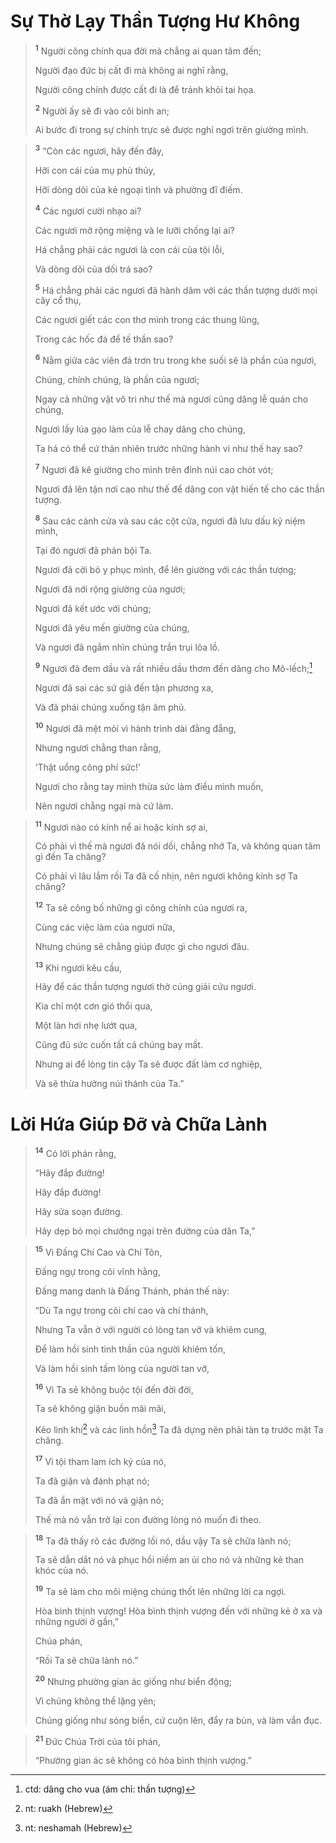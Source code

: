 # Sự Thờ Lạy Thần Tượng Hư Không

> <sup><b>1</b></sup> Người công chính qua đời mà chẳng ai quan tâm đến;
> 
> Người đạo đức bị cất đi mà không ai nghĩ rằng,
> 
> Người công chính được cất đi là để tránh khỏi tai họa.
> 
> <sup><b>2</b></sup> Người ấy sẽ đi vào cõi bình an;
> 
> Ai bước đi trong sự chính trực sẽ được nghỉ ngơi trên giường mình.
>


> <sup><b>3</b></sup> “Còn các ngươi, hãy đến đây,
> 
> Hỡi con cái của mụ phù thủy,
> 
> Hỡi dòng dõi của kẻ ngoại tình và phường đĩ điếm.
> 
> <sup><b>4</b></sup> Các ngươi cười nhạo ai?
> 
> Các ngươi mở rộng miệng và le lưỡi chống lại ai?
> 
> Há chẳng phải các ngươi là con cái của tội lỗi,
> 
> Và dòng dõi của dối trá sao?
> 
> <sup><b>5</b></sup> Há chẳng phải các ngươi đã hành dâm với các thần tượng dưới mọi cây cổ thụ,
> 
> Các ngươi giết các con thơ mình trong các thung lũng,
> 
> Trong các hốc đá để tế thần sao?
> 
> <sup><b>6</b></sup> Nằm giữa các viên đá trơn tru trong khe suối sẽ là phần của ngươi,
> 
> Chúng, chính chúng, là phần của ngươi;
> 
> Ngay cả những vật vô tri như thế mà ngươi cũng dâng lễ quán cho chúng,
> 
> Ngươi lấy lúa gạo làm của lễ chay dâng cho chúng,
> 
> Ta há có thể cứ thản nhiên trước những hành vi như thế hay sao?
> 
> <sup><b>7</b></sup> Ngươi đã kê giường cho mình trên đỉnh núi cao chót vót;
> 
> Ngươi đã lên tận nơi cao như thế để dâng con vật hiến tế cho các thần tượng.
> 
> <sup><b>8</b></sup> Sau các cánh cửa và sau các cột cửa, ngươi đã lưu dấu kỷ niệm mình,
> 
> Tại đó ngươi đã phản bội Ta.
> 
> Ngươi đã cởi bỏ y phục mình, để lên giường với các thần tượng;
> 
> Ngươi đã nới rộng giường của ngươi;
> 
> Ngươi đã kết ước với chúng;
> 
> Ngươi đã yêu mến giường của chúng,
> 
> Và ngươi đã ngắm nhìn chúng trần trụi lõa lồ.
> 
> <sup><b>9</b></sup> Ngươi đã đem dầu và rất nhiều dầu thơm đến dâng cho Mô-lếch;[^1]
> 
> Ngươi đã sai các sứ giả đến tận phương xa,
> 
> Và đã phái chúng xuống tận âm phủ.
> 
> <sup><b>10</b></sup> Ngươi đã mệt mỏi vì hành trình dài đằng đẵng,
> 
> Nhưng ngươi chẳng than rằng,
> 
> ‘Thật uổng công phí sức!’
> 
> Ngươi cho rằng tay mình thừa sức làm điều mình muốn,
> 
> Nên ngươi chẳng ngại mà cứ làm.
>


> <sup><b>11</b></sup> Ngươi nào có kính nể ai hoặc kính sợ ai,
> 
> Có phải vì thế mà ngươi đã nói dối, chẳng nhớ Ta, và không quan tâm gì đến Ta chăng?
> 
> Có phải vì lâu lắm rồi Ta đã cố nhịn, nên ngươi không kính sợ Ta chăng?
> 
> <sup><b>12</b></sup> Ta sẽ công bố những gì công chính của ngươi ra,
> 
> Cùng các việc làm của ngươi nữa,
> 
> Nhưng chúng sẽ chẳng giúp được gì cho ngươi đâu.
> 
> <sup><b>13</b></sup> Khi ngươi kêu cầu,
> 
> Hãy để các thần tượng ngươi thờ cúng giải cứu ngươi.
> 
> Kìa chỉ một cơn gió thổi qua,
> 
> Một làn hơi nhẹ lướt qua,
> 
> Cũng đủ sức cuốn tất cả chúng bay mất.
> 
> Nhưng ai để lòng tin cậy Ta sẽ được đất làm cơ nghiệp,
> 
> Và sẽ thừa hưởng núi thánh của Ta.”
>

# Lời Hứa Giúp Ðỡ và Chữa Lành

> <sup><b>14</b></sup> Có lời phán rằng,
> 
> “Hãy đắp đường!
> 
> Hãy đắp đường!
> 
> Hãy sửa soạn đường.
> 
> Hãy dẹp bỏ mọi chướng ngại trên đường của dân Ta,”
>


> <sup><b>15</b></sup> Vì Ðấng Chí Cao và Chí Tôn,
> 
> Ðấng ngự trong cõi vĩnh hằng,
> 
> Ðấng mang danh là Ðấng Thánh, phán thế này:
> 
> “Dù Ta ngự trong cõi chí cao và chí thánh,
> 
> Nhưng Ta vẫn ở với người có lòng tan vỡ và khiêm cung,
> 
> Ðể làm hồi sinh tinh thần của người khiêm tốn,
> 
> Và làm hồi sinh tấm lòng của người tan vỡ,
> 
> <sup><b>16</b></sup> Vì Ta sẽ không buộc tội đến đời đời,
> 
> Ta sẽ không giận buồn mãi mãi,
> 
> Kẻo linh khí[^2] và các linh hồn[^3] Ta đã dựng nên phải tàn tạ trước mặt Ta chăng.
> 
> <sup><b>17</b></sup> Vì tội tham lam ích kỷ của nó,
> 
> Ta đã giận và đánh phạt nó;
> 
> Ta đã ẩn mặt với nó và giận nó;
> 
> Thế mà nó vẫn trở lại con đường lòng nó muốn đi theo.
>


> <sup><b>18</b></sup> Ta đã thấy rõ các đường lối nó, dầu vậy Ta sẽ chữa lành nó;
> 
> Ta sẽ dẫn dắt nó và phục hồi niềm an ủi cho nó và những kẻ than khóc của nó.
> 
> <sup><b>19</b></sup> Ta sẽ làm cho môi miệng chúng thốt lên những lời ca ngợi.
> 
> Hòa bình thịnh vượng! Hòa bình thịnh vượng đến với những kẻ ở xa và những người ở gần,”
> 
> Chúa phán,
> 
> “Rồi Ta sẽ chữa lành nó.”
> 
> <sup><b>20</b></sup> Nhưng phường gian ác giống như biển động;
> 
> Vì chúng không thể lặng yên;
> 
> Chúng giống như sóng biển, cứ cuộn lên, đẩy ra bùn, và làm vẩn đục.
>


> <sup><b>21</b></sup> Ðức Chúa Trời của tôi phán,
> 
> “Phường gian ác sẽ không có hòa bình thịnh vượng.”
>

[^1]: ctd: dâng cho vua (ám chỉ: thần tượng)
[^2]: nt: ruakh (Hebrew)
[^3]: nt: neshamah (Hebrew)
